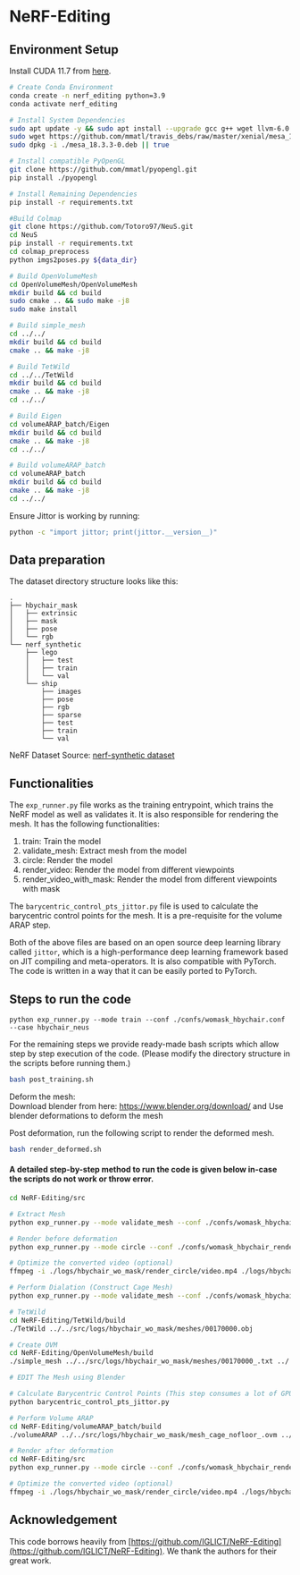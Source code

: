 # NeRF-Editing

## Environment Setup

Install CUDA 11.7 from [here](https://developer.nvidia.com/cuda-11-7-1-download-archive).

```bash
# Create Conda Environment
conda create -n nerf_editing python=3.9
conda activate nerf_editing

# Install System Dependencies
sudo apt update -y && sudo apt install --upgrade gcc g++ wget llvm-6.0 freeglut3 freeglut3-dev  libxi-dev libxmu-dev ffmpeg -y
sudo wget https://github.com/mmatl/travis_debs/raw/master/xenial/mesa_18.3.3-0.deb
sudo dpkg -i ./mesa_18.3.3-0.deb || true

# Install compatible PyOpenGL
git clone https://github.com/mmatl/pyopengl.git
pip install ./pyopengl

# Install Remaining Dependencies
pip install -r requirements.txt

#Build Colmap
git clone https://github.com/Totoro97/NeuS.git
cd NeuS
pip install -r requirements.txt 
cd colmap_preprocess
python imgs2poses.py ${data_dir}

# Build OpenVolumeMesh
cd OpenVolumeMesh/OpenVolumeMesh
mkdir build && cd build
sudo cmake .. && sudo make -j8
sudo make install

# Build simple_mesh
cd ../../
mkdir build && cd build
cmake .. && make -j8

# Build TetWild
cd ../../TetWild
mkdir build && cd build
cmake .. && make -j8
cd ../../

# Build Eigen
cd volumeARAP_batch/Eigen
mkdir build && cd build
cmake .. && make -j8
cd ../../

# Build volumeARAP_batch
cd volumeARAP_batch
mkdir build && cd build
cmake .. && make -j8
cd ../../
```

Ensure Jittor is working by running:
```bash
python -c "import jittor; print(jittor.__version__)"
```


## Data preparation

The dataset directory structure looks like this:
```
.
├── hbychair_mask
│   ├── extrinsic
│   ├── mask
│   ├── pose
│   └── rgb
└── nerf_synthetic
    ├── lego
    │   ├── test
    │   ├── train
    │   └── val
    └── ship
        ├── images
        ├── pose
        ├── rgb
        ├── sparse
        ├── test
        ├── train
        └── val
```
NeRF Dataset Source: [nerf-synthetic dataset](https://drive.google.com/drive/folders/128yBriW1IG_3NJ5Rp7APSTZsJqdJdfc1)

## Functionalities
The `exp_runner.py` file works as the training entrypoint, which trains the NeRF model as well as validates it. It is also responsible for rendering the mesh. It has the following functionalities:
1. train: Train the model
2. validate_mesh: Extract mesh from the model
3. circle: Render the model
4. render_video: Render the model from different viewpoints
5. render_video_with_mask: Render the model from different viewpoints with mask

The `barycentric_control_pts_jittor.py` file is used to calculate the barycentric control points for the mesh. It is a pre-requisite for the volume ARAP step.

Both of the above files are based on an open source deep learning library called `jittor`, which is a high-performance deep learning framework based on JIT compiling and meta-operators. It is also compatible with PyTorch. The code is written in a way that it can be easily ported to PyTorch.

## Steps to run the code
```
python exp_runner.py --mode train --conf ./confs/womask_hbychair.conf --case hbychair_neus
```

For the remaining steps we provide ready-made bash scripts which allow step by step execution of the code. (Please modify the directory structure in the scripts before running them.)

```bash
bash post_training.sh
```

Deform the mesh:  
Download blender from here: https://www.blender.org/download/ and Use blender deformations to deform the mesh

Post deformation, run the following script to render the deformed mesh.
```bash
bash render_deformed.sh
```

#### A detailed step-by-step method to run the code is given below in-case the scripts do not work or throw error.

 ```bash
cd NeRF-Editing/src

# Extract Mesh
python exp_runner.py --mode validate_mesh --conf ./confs/womask_hbychair.conf --case hbychair_neus --is_continue

# Render before deformation
python exp_runner.py --mode circle --conf ./confs/womask_hbychair_render.conf --case hbychair_neus --is_continue  --obj_path ./logs/hbychair_wo_mask/meshes/00170000.obj # Here 00170000.obj is the last mesh extracted from the previous step (training)

# Optimize the converted video (optional)
ffmpeg -i ./logs/hbychair_wo_mask/render_circle/video.mp4 ./logs/hbychair_wo_mask/render_circle/out_1.mp4 -y

# Perform Dialation (Construct Cage Mesh)
python exp_runner.py --mode validate_mesh --conf ./confs/womask_hbychair.conf --case hbychair_neus --is_continue --do_dilation

# TetWild
cd NeRF-Editing/TetWild/build
./TetWild ../../src/logs/hbychair_wo_mask/meshes/00170000.obj

# Create OVM
cd NeRF-Editing/OpenVolumeMesh/build
./simple_mesh ../../src/logs/hbychair_wo_mask/meshes/00170000_.txt ../../src/logs/hbychair_wo_mask/mesh_cage_nofloor_.ovm

# EDIT The Mesh using Blender

# Calculate Barycentric Control Points (This step consumes a lot of GPU memory for complex meshes)
python barycentric_control_pts_jittor.py

# Perform Volume ARAP
cd NeRF-Editing/volumeARAP_batch/build
./volumeARAP ../../src/logs/hbychair_wo_mask/mesh_cage_nofloor_.ovm ../../src/logs/hbychair_wo_mask/mesh_seq/2_barycentric_control.txt ../../src/logs/hbychair_wo_mask/mesh_seq_ovm 0

# Render after deformation
cd NeRF-Editing/src
python exp_runner.py --mode circle --conf ./confs/womask_hbychair_render.conf --case hbychair_neus --is_continue --use_deform --reconstructed_mesh_file ./logs/hbychair_wo_mask/meshes/00170000_.txt --deformed_mesh_file ./logs/hbychair_wo_mask/mesh_seq_ovm/arap_result_0000_.ovm --obj_path ./logs/hbychair_wo_mask/mesh_seq/2.obj

# Optimize the converted video (optional)
ffmpeg -i ./logs/hbychair_wo_mask/render_circle/video.mp4 ./logs/hbychair_wo_mask/render_circle/out_2.mp4 -y
```


## Acknowledgement
This code borrows heavily from [https://github.com/IGLICT/NeRF-Editing](https://github.com/IGLICT/NeRF-Editing). We thank the authors for their great work.
